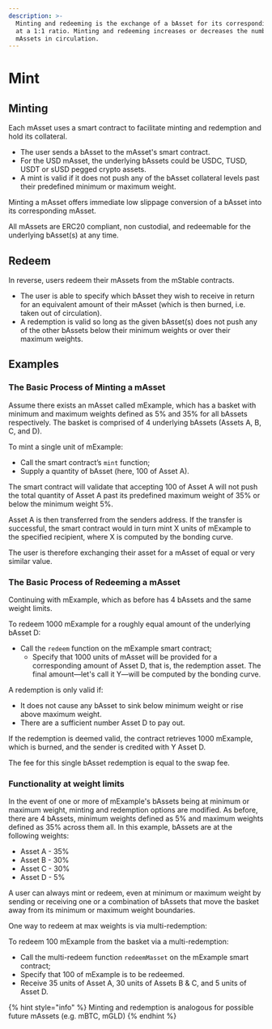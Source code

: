 ```yaml
---
description: >-
  Minting and redeeming is the exchange of a bAsset for its corresponding mAsset
  at a 1:1 ratio. Minting and redeeming increases or decreases the number of
  mAssets in circulation.
---
```


# Mint

## Minting

Each mAsset uses a smart contract to facilitate minting and redemption and hold its collateral.

* The user sends a bAsset to the mAsset's smart contract.
* For the USD mAsset, the underlying bAssets could be USDC, TUSD, USDT or sUSD pegged crypto assets.
* A mint is valid if it does not push any of the bAsset collateral levels past their predefined minimum or maximum weight.

Minting a mAsset offers immediate low slippage conversion of a bAsset into its corresponding mAsset.

All mAssets are ERC20 compliant, non custodial, and redeemable for the underlying bAsset\(s\) at any time.

## **Redeem**

In reverse, users redeem their mAssets from the mStable contracts.

* The user is able to specify which bAsset they wish to receive in return for an equivalent amount of their mAsset \(which is then burned, i.e. taken out of circulation\).
* A redemption is valid so long as the given bAsset\(s\) does not push any of the other bAssets below their minimum weights or over their maximum weights.

## **Examples**

### **The Basic Process of Minting a mAsset**

Assume there exists an mAsset called mExample, which has a basket with minimum and maximum weights defined as 5% and 35% for all bAssets respectively. The basket is comprised of 4 underlying bAssets \(Assets A, B, C, and D\).

To mint a single unit of mExample:

* Call the smart contract’s `mint` function;
* Supply a quantity of bAsset \(here, 100 of Asset A\).

The smart contract will validate that accepting 100 of Asset A will not push the total quantity of Asset A past its predefined maximum weight of 35% or below the minimum weight 5%.

Asset A is then transferred from the senders address. If the transfer is successful, the smart contract would in turn mint X units of mExample to the specified recipient, where X is computed by the bonding curve.

The user is therefore exchanging their asset for a mAsset of equal or very similar value.

### **The Basic Process of Redeeming a mAsset**

Continuing with mExample, which as before has 4 bAssets and the same weight limits.

To redeem 1000 mExample for a roughly equal amount of the underlying bAsset D:

* Call the `redeem` function on the mExample smart contract;
  * Specify that 1000 units of mAsset will be provided for a corresponding amount of Asset D, that is, the redemption asset. The final amount—let's call it Y—will be computed by the bonding curve.

A redemption is only valid if:

* It does not cause any bAsset to sink below minimum weight or rise above maximum weight.
* There are a sufficient number Asset D to pay out.

If the redemption is deemed valid, the contract retrieves 1000 mExample, which is burned, and the sender is credited with Y Asset D.

The fee for this single bAsset redemption is equal to the swap fee.

### **Functionality at weight limits**

In the event of one or more of mExample's bAssets being at minimum or maximum weight, minting and redemption options are modified. As before, there are 4 bAssets, minimum weights defined as 5% and maximum weights defined as 35% across them all. In this example, bAssets are at the following weights:

* Asset A - 35%
* Asset B - 30%
* Asset C - 30%
* Asset D - 5%

A user can always mint or redeem, even at minimum or maximum weight by sending or receiving one or a combination of bAssets that move the basket away from its minimum or maximum weight boundaries.

One way to redeem at max weights is via multi-redemption:

To redeem 100 mExample from the basket via a multi-redemption:

* Call the multi-redeem function `redeemMasset` on the mExample smart contract;
* Specify that 100 of mExample is to be redeemed.
* Receive 35 units of Asset A, 30 units of Assets B & C, and 5 units of Asset D.

{% hint style="info" %}
Minting and redemption is analogous for possible future mAssets \(e.g. mBTC, mGLD\)
{% endhint %}

